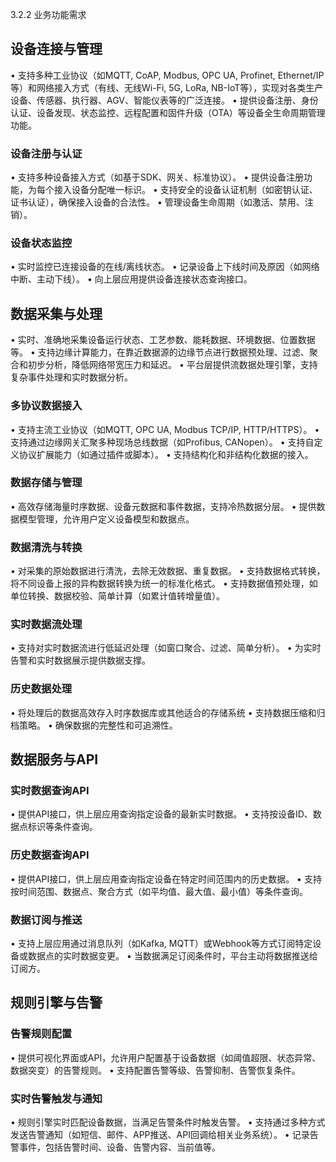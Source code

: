 3.2.2 业务功能需求
## 设备连接与管理
•	支持多种工业协议（如MQTT, CoAP, Modbus, OPC UA, Profinet, Ethernet/IP等）和网络接入方式（有线、无线Wi-Fi, 5G, LoRa, NB-IoT等），实现对各类生产设备、传感器、执行器、AGV、智能仪表等的广泛连接。
•	提供设备注册、身份认证、设备发现、状态监控、远程配置和固件升级（OTA）等设备全生命周期管理功能。
### 设备注册与认证
•	支持多种设备接入方式（如基于SDK、网关、标准协议）。
•	提供设备注册功能，为每个接入设备分配唯一标识。
•	支持安全的设备认证机制（如密钥认证、证书认证），确保接入设备的合法性。
•	管理设备生命周期（如激活、禁用、注销）。
### 设备状态监控
•	实时监控已连接设备的在线/离线状态。
•	记录设备上下线时间及原因（如网络中断、主动下线）。
•	向上层应用提供设备连接状态查询接口。
## 数据采集与处理
•	实时、准确地采集设备运行状态、工艺参数、能耗数据、环境数据、位置数据等。
•	支持边缘计算能力，在靠近数据源的边缘节点进行数据预处理、过滤、聚合和初步分析，降低网络带宽压力和延迟。
•	平台层提供流数据处理引擎，支持复杂事件处理和实时数据分析。
### 多协议数据接入
•	支持主流工业协议（如MQTT, OPC UA, Modbus TCP/IP, HTTP/HTTPS）。
•	支持通过边缘网关汇聚多种现场总线数据（如Profibus, CANopen）。
•	支持自定义协议扩展能力（如通过插件或脚本）。
•	支持结构化和非结构化数据的接入。
### 数据存储与管理
•	高效存储海量时序数据、设备元数据和事件数据，支持冷热数据分层。
•	提供数据模型管理，允许用户定义设备模型和数据点。
### 数据清洗与转换
•	对采集的原始数据进行清洗，去除无效数据、重复数据。
•	支持数据格式转换，将不同设备上报的异构数据转换为统一的标准化格式。
•	支持数据值预处理，如单位转换、数据校验、简单计算（如累计值转增量值）。
### 实时数据流处理
•	支持对实时数据流进行低延迟处理（如窗口聚合、过滤、简单分析）。
•	为实时告警和实时数据展示提供数据支撑。
### 历史数据处理
•	将处理后的数据高效存入时序数据库或其他适合的存储系统
•	支持数据压缩和归档策略。
•	确保数据的完整性和可追溯性。
## 数据服务与API
### 实时数据查询API
•	提供API接口，供上层应用查询指定设备的最新实时数据。
•	支持按设备ID、数据点标识等条件查询。
### 历史数据查询API
•	提供API接口，供上层应用查询指定设备在特定时间范围内的历史数据。
•	支持按时间范围、数据点、聚合方式（如平均值、最大值、最小值）等条件查询。
### 数据订阅与推送
•	支持上层应用通过消息队列（如Kafka, MQTT）或Webhook等方式订阅特定设备或数据点的实时数据变更。
•	当数据满足订阅条件时，平台主动将数据推送给订阅方。
## 规则引擎与告警
### 告警规则配置
•	提供可视化界面或API，允许用户配置基于设备数据（如阈值超限、状态异常、数据突变）的告警规则。
•	支持配置告警等级、告警抑制、告警恢复条件。
### 实时告警触发与通知
•	规则引擎实时匹配设备数据，当满足告警条件时触发告警。
•	支持通过多种方式发送告警通知（如短信、邮件、APP推送、API回调给相关业务系统）。
•	记录告警事件，包括告警时间、设备、告警内容、当前值等。
